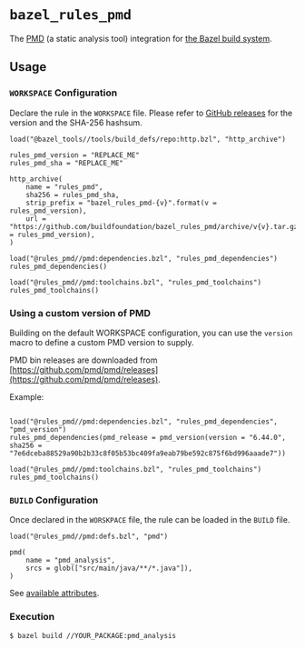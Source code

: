 # `bazel_rules_pmd`

The [PMD](https://pmd.github.io/) (a static analysis tool) integration
for [the Bazel build system](https://bazel.build).

## Usage

### `WORKSPACE` Configuration

Declare the rule in the `WORKSPACE` file.
Please refer to [GitHub releases](https://github.com/buildfoundation/bazel_rules_pmd/releases) for the version and the SHA-256 hashsum.

```starlark
load("@bazel_tools//tools/build_defs/repo:http.bzl", "http_archive")

rules_pmd_version = "REPLACE_ME"
rules_pmd_sha = "REPLACE_ME"

http_archive(
    name = "rules_pmd",
    sha256 = rules_pmd_sha,
    strip_prefix = "bazel_rules_pmd-{v}".format(v = rules_pmd_version),
    url = "https://github.com/buildfoundation/bazel_rules_pmd/archive/v{v}.tar.gz".format(v = rules_pmd_version),
)

load("@rules_pmd//pmd:dependencies.bzl", "rules_pmd_dependencies")
rules_pmd_dependencies()

load("@rules_pmd//pmd:toolchains.bzl", "rules_pmd_toolchains")
rules_pmd_toolchains()
```

### Using a custom version of PMD

Building on the default WORKSPACE configuration, you can use the `version` macro to define a custom PMD version to supply. 

PMD bin releases are downloaded from [https://github.com/pmd/pmd/releases](https://github.com/pmd/pmd/releases).

Example:

```starlark

load("@rules_pmd//pmd:dependencies.bzl", "rules_pmd_dependencies", "pmd_version")
rules_pmd_dependencies(pmd_release = pmd_version(version = "6.44.0", sha256 = "7e6dceba88529a90b2b33c8f05b53bc409fa9eab79be592c875f6bd996aaade7"))

load("@rules_pmd//pmd:toolchains.bzl", "rules_pmd_toolchains")
rules_pmd_toolchains()
```

### `BUILD` Configuration

Once declared in the `WORSKPACE` file, the rule can be loaded in the `BUILD` file.

```starlark
load("@rules_pmd//pmd:defs.bzl", "pmd")

pmd(
    name = "pmd_analysis",
    srcs = glob(["src/main/java/**/*.java"]),
)
```

See [available attributes](docs/rule.md).

### Execution

```console
$ bazel build //YOUR_PACKAGE:pmd_analysis
```
